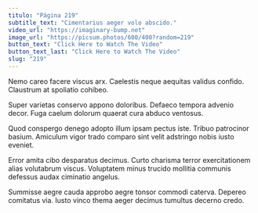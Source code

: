 ```yaml
---
titulo: "Página 219"
subtitle_text: "Cimentarius aeger volo abscido."
video_url: "https://imaginary-bump.net"
image_url: "https://picsum.photos/600/400?random=219"
button_text: "Click Here to Watch The Video"
button_text_last: "Click Here to Watch The Video"
slug: "219"
---
```


Nemo careo facere viscus arx. Caelestis neque aequitas validus confido. Claustrum at spoliatio cohibeo.

Super varietas conservo appono doloribus. Defaeco tempora advenio decor. Fuga caelum dolorum quaerat cura abduco ventosus.

Quod conspergo denego adopto illum ipsam pectus iste. Tribuo patrocinor basium. Amiculum vigor trado comparo sint velit adstringo nobis iusto eveniet.

Error amita cibo desparatus decimus. Curto charisma terror exercitationem alias volutabrum viscus. Voluptatem minus trucido mollitia communis defessus audax ciminatio angelus.

Summisse aegre cauda approbo aegre tonsor commodi caterva. Depereo comitatus via. Iusto vinco thema aeger decimus tumultus decerno credo.
